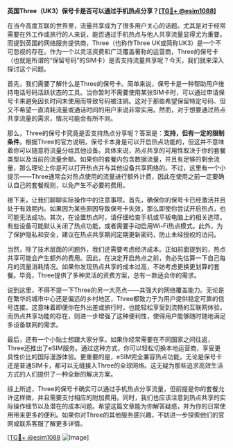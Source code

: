 **英国Three（UK3）保号卡是否可以通过手机热点分享？[[TG💪+ @esim1088](https://t.me/s/esim1088)]**

在当今高度互联的世界里，流量共享成为了很多用户关心的话题。尤其是对于经常需要在外工作或旅行的人来说，能否通过手机热点与他人共享流量显得尤为重要。而提到英国的网络服务提供商，Three（也称作Three UK或简称UK3）是一个不可忽视的存在。作为一个以灵活资费和广泛覆盖著称的运营商，Three的保号卡（也就是所谓的“保留号码”的SIM卡）是否支持流量共享呢？今天，我们就来深入探讨这个问题。

首先，我们需要了解什么是Three的保号卡。简单来说，保号卡是一种帮助用户维持电话号码活跃状态的工具。当你暂时不需要使用某张SIM卡时，可以通过申请保号卡来避免因长时间未使用而导致号码被注销。这对于那些希望保留特定号码、但又不希望一直消耗流量或通话时间的用户来说非常实用。然而，对于想要通过热点共享流量的需求，情况可能会有所不同。

那么，Three的保号卡究竟是否支持热点分享呢？答案是：**支持，但有一定的限制条件**。根据Three的官方说明，保号卡本身是可以开启热点功能的，但这并不意味着你可以随意将流量分给其他设备。具体来说，热点共享的可用性取决于你的套餐类型以及当前的流量余额。如果你的套餐内包含数据流量，并且有足够的剩余流量，那么理论上你是可以打开热点并与其他设备共享网络的。不过，这里有一个小提示——Three通常会对热点使用的流量进行额外计费，因此在使用之前一定要确认自己的套餐规则，以免产生不必要的费用。

接下来，让我们聊聊实际操作中的注意事项。首先，确保你的保号卡已经激活并且处于有效期内。如果因为某些原因导致保号卡失效，那么即使你尝试开启热点，也可能无法成功。其次，在设置热点时，请仔细检查手机或平板电脑上的相关选项。有些设备可能默认关闭了热点功能，或者需要手动启用Wi-Fi热点模式。此外，为了保护隐私和安全，建议在热点共享期间定期更新密码，防止未经授权的访问。

当然，除了技术层面的问题外，我们还需要考虑经济成本。正如前面提到的，热点共享可能会产生额外的费用。因此，在决定开启热点之前，务必先估算一下自己每月的流量消耗情况。如果你发现热点共享的成本过高，不妨考虑更换更划算的套餐。毕竟，Three提供了多种灵活的资费方案，总有一款适合你的需求。

说到这里，不得不提一下Three的另一大亮点——其强大的网络覆盖能力。无论是在繁华的城市中心还是偏远的乡村地区，Three都致力于为用户提供稳定可靠的信号连接。这意味着即便你在外出差或旅行时，也能轻松享受到流畅的互联网体验。而热点共享功能的存在，则进一步增强了这种便利性，使得用户能够随时随地满足多设备联网的需求。

最后，还有一个小贴士想跟大家分享。如果你经常需要在不同国家之间往返，Three还推出了eSIM服务。通过这种方式，你可以轻松切换本地运营商，享受更具性价比的国际漫游体验。更重要的是，eSIM完全兼容热点功能，无论是保号卡还是普通SIM卡，都可以无缝接入Three的全球网络。这无疑为那些追求高效生活方式的人们提供了一种全新的解决方案。

综上所述，Three的保号卡确实可以通过手机热点分享流量，但前提是你的套餐允许这样做，并且需要支付相应的附加费用。同时，我们也应该注意到热点共享的实际操作细节以及潜在的成本问题。希望这篇文章能为你解答疑惑，并为你的日常使用带来更多的便利。如果你对Three的其他服务感兴趣，不妨进一步探索他们的官网或联系客服了解更多详情。

[[TG💪+ @esim1088](https://t.me/s/esim1088) ![Image](https://i.postimg.cc/4NQfJmqS/Snipaste-2025-05-13-00-14-12.png)]